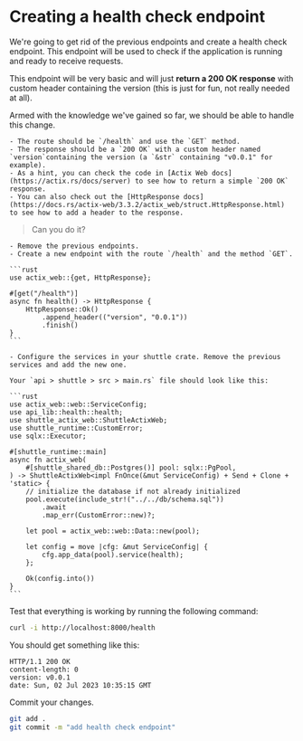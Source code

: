# Creating a health check endpoint

We're going to get rid of the previous endpoints and create a health check endpoint. This endpoint will be used to check if the application is running and ready to receive requests.

This endpoint will be very basic and will just **return a 200 OK response** with custom header containing the version (this is just for fun, not really needed at all).

Armed with the knowledge we've gained so far, we should be able to handle this change. 


```admonish example title="Exercise: Create a health check endpoint"
- The route should be `/health` and use the `GET` method.
- The response should be a `200 OK` with a custom header named `version`containing the version (a `&str` containing "v0.0.1" for example).
- As a hint, you can check the code in [Actix Web docs](https://actix.rs/docs/server) to see how to return a simple `200 OK` response.
- You can also check out the [HttpResponse docs](https://docs.rs/actix-web/3.3.2/actix_web/struct.HttpResponse.html) to see how to add a header to the response.
```

> Can you do it?

~~~admonish tip title="Solution" collapsible=true
- Remove the previous endpoints.
- Create a new endpoint with the route `/health` and the method `GET`.

```rust
use actix_web::{get, HttpResponse};

#[get("/health")]
async fn health() -> HttpResponse {
    HttpResponse::Ok()
        .append_header(("version", "0.0.1"))
        .finish()
}
```

- Configure the services in your shuttle crate. Remove the previous services and add the new one.

Your `api > shuttle > src > main.rs` file should look like this:

```rust
use actix_web::web::ServiceConfig;
use api_lib::health::health;
use shuttle_actix_web::ShuttleActixWeb;
use shuttle_runtime::CustomError;
use sqlx::Executor;

#[shuttle_runtime::main]
async fn actix_web(
    #[shuttle_shared_db::Postgres()] pool: sqlx::PgPool,
) -> ShuttleActixWeb<impl FnOnce(&mut ServiceConfig) + Send + Clone + 'static> {
    // initialize the database if not already initialized
    pool.execute(include_str!("../../db/schema.sql"))
        .await
        .map_err(CustomError::new)?;

    let pool = actix_web::web::Data::new(pool);

    let config = move |cfg: &mut ServiceConfig| {
        cfg.app_data(pool).service(health);
    };

    Ok(config.into())
}
```
~~~

Test that everything is working by running the following command:

```bash
curl -i http://localhost:8000/health
```

You should get something like this:

```text
HTTP/1.1 200 OK
content-length: 0
version: v0.0.1
date: Sun, 02 Jul 2023 10:35:15 GMT
```

Commit your changes.

```bash
git add .
git commit -m "add health check endpoint"
```
